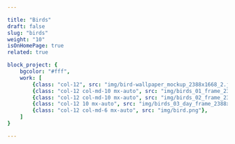 ```yaml
---

title: "Birds"
draft: false
slug: "birds"
weight: "10"
isOnHomePage: true
related: true

block_project: {
	bgcolor: "#fff",
	work: [
		{class: "col-12", src: "img/bird-wallpaper_mockup_2388x1668_2.jpg"},
		{class: "col-12 col-md-10 mx-auto", src: "img/birds_01_frame_2388x1668.jpg"},
		{class: "col-12 col-md-10 mx-auto", src: "img/birds_02_frame_2388x1668.jpg"},
		{class: "col-12 10 mx-auto", src: "img/birds_03_day_frame_2388x1668.jpg"},
		{class: "col-12 col-md-6 mx-auto", src: "img/bird.png"},
	]
}

---
```

